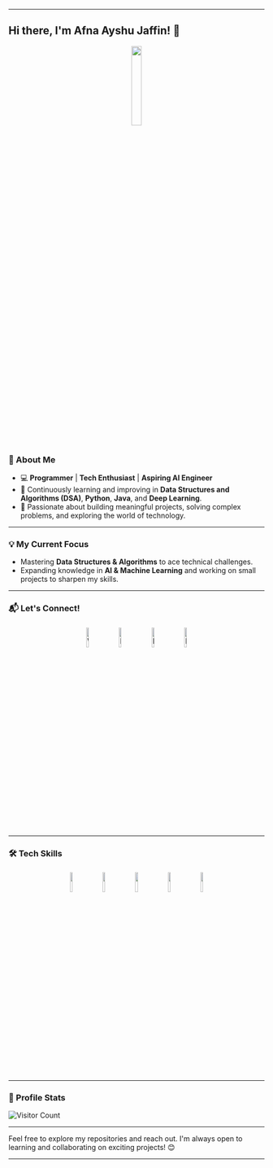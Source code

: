 
---

## Hi there, I'm Afna Ayshu Jaffin! 👋

<p align="center">
	<img width="20%" src="https://img.icons8.com/ios-filled/96/000000/programming.png"/>
</p>

### 🚀 About Me

- 💻 **Programmer** | **Tech Enthusiast** | **Aspiring AI Engineer**  
- 🌱 Continuously learning and improving in **Data Structures and Algorithms (DSA)**, **Python**, **Java**, and **Deep Learning**.  
- 🌟 Passionate about building meaningful projects, solving complex problems, and exploring the world of technology.

---

### 💡 My Current Focus
- Mastering **Data Structures & Algorithms** to ace technical challenges.  
- Expanding knowledge in **AI & Machine Learning** and working on small projects to sharpen my skills.  

---

### 📬 Let's Connect!
<p align="center">
	<a href="https://api.whatsapp.com/send?phone=919745064634&text=Hi%20...found%20you%20on%20GitHub"><img alt="WhatsApp" width="10%" style="padding:5px" src="https://img.icons8.com/clouds/100/000000/whatsapp.png"/></a>
	<a href="https://www.instagram.com/_afnaayshu/"><img alt="Instagram" width="10%" style="padding:5px" src="https://img.icons8.com/clouds/100/000000/instagram.png"/></a>
	<a href="https://www.linkedin.com/in/afna-ayshu-jaffin-02b38b201"><img alt="LinkedIn" width="10%" style="padding:5px" src="https://img.icons8.com/clouds/100/000000/linkedin.png"/></a>
	<a href="https://www.facebook.com/afnaayshu.jaffin/"><img alt="Facebook" width="10%" style="padding:5px" src="https://img.icons8.com/clouds/100/000000/facebook-new.png"/></a>
</p>

---

### 🛠️ Tech Skills
<p align="center">
	<img width="10%" style="padding:5px" src="https://img.icons8.com/color/144/000000/python.png"/>
	<img width="10%" style="padding:5px" src="https://img.icons8.com/color/144/000000/java-coffee-cup-logo--v1.png"/>
	<img width="10%" style="padding:5px" src="https://img.icons8.com/color/144/000000/c-programming.png"/>
	<img width="10%" style="padding:5px" src="https://img.icons8.com/external-flaticons-flat-flat-icons/64/000000/external-machine-learning-artificial-intelligence-flaticons-flat-flat-icons.png"/>
	<img width="10%" style="padding:5px" src="https://img.icons8.com/color/144/000000/mongodb.png"/>
</p>

---

### 🌟 Profile Stats  
![Visitor Count](https://profile-counter.glitch.me/{afna-ayshu-jaffin}/count.svg)  

---

Feel free to explore my repositories and reach out. I'm always open to learning and collaborating on exciting projects! 😊  

--- 
